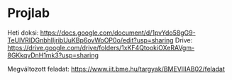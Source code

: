 # Projlab

Heti doksi: https://docs.google.com/document/d/1pvYdo58gG9-TeUlVRIDGnbhlIjribUuKBp6ovWoOP0o/edit?usp=sharing
Drive: https://drive.google.com/drive/folders/1xKF4QtookiOXeRAVgm-8GKkqvDnH1mk3?usp=sharing

Megváltozott feladat: https://www.iit.bme.hu/targyak/BMEVIIIAB02/feladat
